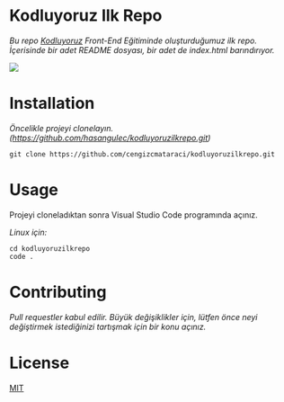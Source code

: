 # Kodluyoruz Ilk Repo
*Bu repo [Kodluyoruz](https://www.kodluyoruz.org/) Front-End Eğitiminde oluşturduğumuz ilk repo. İçerisinde bir adet README dosyası, bir adet de index.html barındırıyor.*

![](https://github.com/hasangulec/kodluyoruzilkrepo/tree/main/repo.png)

# Installation
*Öncelikle projeyi clonelayın. (https://github.com/hasangulec/kodluyoruzilkrepo.git)*

`git clone https://github.com/cengizcmataraci/kodluyoruzilkrepo.git`

# Usage
Projeyi cloneladıktan sonra Visual Studio Code programında açınız.

*Linux için:*

```
cd kodluyoruzilkrepo
code .
```

# Contributing
*Pull requestler kabul edilir. Büyük değişiklikler için, lütfen önce neyi değiştirmek istediğinizi tartışmak için bir konu açınız.*

# License
[MIT](https://choosealicense.com/licenses/mit/)